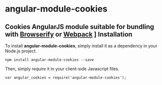 angular-module-cookies
======================

Cookies AngularJS module suitable for bundling with [Browserify](http://browserify.org/) or [Webpack](http://webpack.github.io/)
]
Installation
------------

To install **angular-module-cookies**, simply install it as a dependency in your Node.js project.

    npm install angular-module-cookies --save

Then, simply *require* it in your client-side Javascript files.

    var angular_cookies = require('angular-module-cookies');
